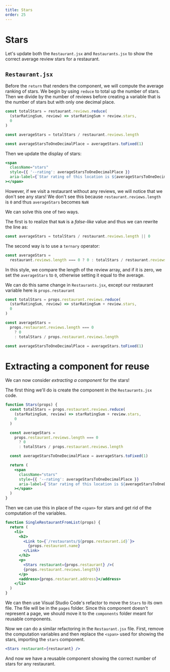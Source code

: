 ```yaml
---
title: Stars
order: 25
---
```


# Stars

Let's update both the `Restaurant.jsx` and `Restaurants.jsx` to show the correct
average review stars for a restaurant.

## `Restaurant.jsx`

Before the `return` that renders the component, we will compute the average
ranking of stars. We begin by using `reduce` to total up the number of stars.
Then we divide by the number of reviews before creating a variable that is the
number of stars but with only one decimal place.

```javascript
const totalStars = restaurant.reviews.reduce(
  (starRatingSum, review) => starRatingSum + review.stars,
  0
)

const averageStars = totalStars / restaurant.reviews.length

const averageStarsToOneDecimalPlace = averageStars.toFixed(1)
```

Then we update the display of stars:

```jsx
<span
  className="stars"
  style={{ '--rating': averageStarsToOneDecimalPlace }}
  aria-label={`Star rating of this location is ${averageStarsToOneDecimalPlace} out of 5.`}
></span>
```

However, if we visit a restaurant without any reviews, we will notice that we
don't see any stars! We don't see this because `restaurant.reviews.length` is
`0` and thus `averageStars` becomes `NaN`

We can solve this one of two ways.

The first is to realize that `NaN` is a _false-like_ value and thus we can
rewrite the line as:

```javascript
const averageStars = totalStars / restaurant.reviews.length || 0
```

The second way is to use a `ternary` operator:

```javascript
const averageStars =
  restaurant.reviews.length === 0 ? 0 : totalStars / restaurant.reviews.length
```

In this style, we compare the length of the review array, and if it is zero, we
set the `averageStars` to `0`, otherwise setting it equal to the average.

We can do this same change in `Restaurants.jsx`, except our restaurant variable
here is `props.restaurant`

```javascript
const totalStars = props.restaurant.reviews.reduce(
  (starRatingSum, review) => starRatingSum + review.stars,
  0
)

const averageStars =
  props.restaurant.reviews.length === 0
    ? 0
    : totalStars / props.restaurant.reviews.length

const averageStarsToOneDecimalPlace = averageStars.toFixed(1)
```

# Extracting a component for reuse

We can now consider _extracting a component_ for the stars!

The first thing we'll do is create the component in the `Restaurants.jsx` code.

```jsx
function Stars(props) {
  const totalStars = props.restaurant.reviews.reduce(
    (starRatingSum, review) => starRatingSum + review.stars,
    0
  )

  const averageStars =
    props.restaurant.reviews.length === 0
      ? 0
      : totalStars / props.restaurant.reviews.length

  const averageStarsToOneDecimalPlace = averageStars.toFixed(1)

  return (
    <span
      className="stars"
      style={{ '--rating': averageStarsToOneDecimalPlace }}
      aria-label={`Star rating of this location is ${averageStarsToOneDecimalPlace} out of 5.`}
    ></span>
  )
}
```

Then we can use this in place of the `<span>` for stars and get rid of the
computation of the variables.

```jsx
function SingleRestaurantFromList(props) {
  return (
    <li>
      <h2>
        <Link to={`/restaurants/${props.restaurant.id}`}>
          {props.restaurant.name}
        </Link>
      </h2>
      <p>
        <Stars restaurant={props.restaurant} />(
        {props.restaurant.reviews.length})
      </p>
      <address>{props.restaurant.address}</address>
    </li>
  )
}
```

We can then use Visual Studio Code's refactor to move the `Stars` to its own
file. The file will be in the `pages` folder. Since this component doesn't
represent a page, we should move it to the `components` folder meant for
reusable components.

Now we can do a similar refactoring in the `Restaurant.jsx` file. First, remove
the computation variables and then replace the `<span>` used for showing the
stars, importing the `stars` component.

```jsx
<Stars restaurant={restaurant} />
```

And now we have a reusable component showing the correct number of stars for any
restaurant.

<GithubCommitViewer repo="suncoast-devs/TacoTuesday" commit="10910543eb814283f66a4d6219ab74acad953b5a" />
